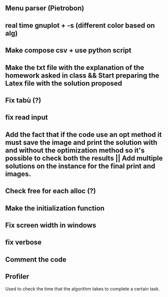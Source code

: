
## Menu parser (Pietrobon)

## real time gnuplot + -s (different color based on alg)

## Make compose csv + use python script






## Make the txt file with the explanation of the homework asked in class && Start preparing the Latex file with the solution proposed

## Fix tabù (?)

## fix read input

## Add the fact that if the code use an opt method it must save the image and print the solution with and without the optimization method so it's possible to check both the results || Add multiple solutions on the instance for the final print and images. 

## Check free for each alloc (?)

## Make the initialization function

## Fix screen width in windows

## fix verbose




## Comment the code

## Profiler
Used to check the time that the algorithm takes to complete a certain task.